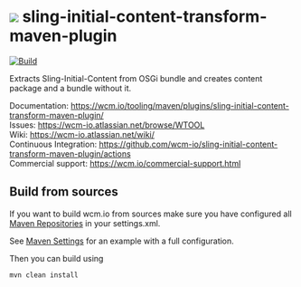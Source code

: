 <img src="https://wcm.io/images/favicon-16@2x.png"/> sling-initial-content-transform-maven-plugin
======
[![Build](https://github.com/wcm-io/sling-initial-content-transform-maven-plugin/workflows/Build/badge.svg?branch=develop)](https://github.com/wcm-io/sling-initial-content-transform-maven-plugin/actions?query=workflow%3ABuild+branch%3Adevelop)

Extracts Sling-Initial-Content from OSGi bundle and creates content package and a bundle without it.

Documentation: https://wcm.io/tooling/maven/plugins/sling-initial-content-transform-maven-plugin/<br/>
Issues: https://wcm-io.atlassian.net/browse/WTOOL<br/>
Wiki: https://wcm-io.atlassian.net/wiki/<br/>
Continuous Integration: https://github.com/wcm-io/sling-initial-content-transform-maven-plugin/actions<br/>
Commercial support: https://wcm.io/commercial-support.html


## Build from sources

If you want to build wcm.io from sources make sure you have configured all [Maven Repositories](https://wcm.io/maven.html) in your settings.xml.

See [Maven Settings](https://github.com/wcm-io/sling-initial-content-transform-maven-plugin/blob/develop/.maven-settings.xml) for an example with a full configuration.

Then you can build using

```
mvn clean install
```
